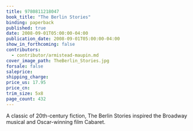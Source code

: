 ```yaml
---
title: 9780811218047
book_title: "The Berlin Stories"
binding: paperback
published: true
date: 2008-09-01T05:00:00-04:00
publication_date: 2008-09-01T05:00:00-04:00
show_in_forthcoming: false
contributors:
  - contributor/armistead-maupin.md
cover_image_path: TheBerlin_Stories.jpg
forsale: false
saleprice:
shipping_charge:
price_us: 17.95
price_cn:
trim_size: 5x8
page_count: 432
---
```

A classic of 20th-century fiction, The Berlin Stories inspired the Broadway musical and Oscar-winning film Cabaret.

